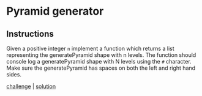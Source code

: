 # Pyramid generator

## Instructions

Given a positive integer `n` implement a function which returns a list representing the generatePyramid shape with n
levels. The function should console log a generatePyramid shape with N levels using the `#` character. Make sure the
generatePyramid has spaces on both the left and right hand sides.

[challenge](solution_test.go) | [solution](solution.go)
